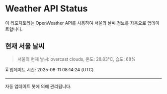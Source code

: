 
# Weather API Status

이 리포지토리는 OpenWeather API를 사용하여 서울의 날씨 정보를 자동으로 업데이트합니다.

## 현재 서울 날씨
> 서울의 현재 날씨: overcast clouds, 온도: 28.83°C, 습도: 68%

⏳ 업데이트 시간: 2025-08-11 08:14:24 (UTC)

---
자동 업데이트 봇에 의해 관리됩니다.
